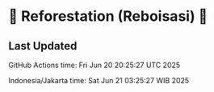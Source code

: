 
# 🌳 Reforestation (Reboisasi) 🌲

## Last Updated

GitHub Actions time: Fri Jun 20 20:25:27 UTC 2025

Indonesia/Jakarta time: Sat Jun 21 03:25:27 WIB 2025
